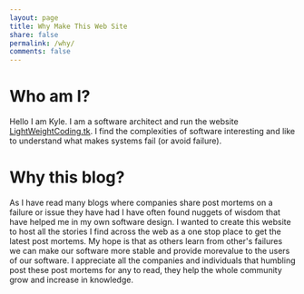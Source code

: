 ```yaml
---
layout: page
title: Why Make This Web Site
share: false
permalink: /why/
comments: false
---
```


# Who am I?

Hello I am Kyle. I am a software architect and run the website [LightWeightCoding.tk](https://lightweightcoding.tk). I find the complexities of software interesting and like to understand what makes systems fail (or avoid failure).   

# Why this blog?

As I have read many blogs where companies share post mortems on a failure or issue they have had I have often found nuggets of wisdom that have helped me in my own software design. I wanted to create this website to host all the stories I find across the web as a one stop place to get the latest post mortems. My hope is that as others learn from other's failures we can make our software more stable and provide morevalue to the users of our software. I appreciate all the companies and individuals that humbling post these post mortems for any to read, they help the whole community grow and increase in knowledge.